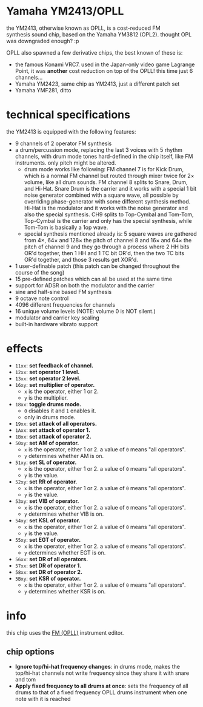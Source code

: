 # Yamaha YM2413/OPLL

the YM2413, otherwise known as OPLL, is a cost-reduced FM synthesis sound chip, based on the Yamaha YM3812 (OPL2). thought OPL was downgraded enough? :p

OPLL also spawned a few derivative chips, the best known of these is:
- the famous Konami VRC7. used in the Japan-only video game Lagrange Point, it was **another** cost reduction on top of the OPLL! this time just 6 channels...
- Yamaha YM2423, same chip as YM2413, just a different patch set
- Yamaha YMF281, ditto

# technical specifications

the YM2413 is equipped with the following features:

- 9 channels of 2 operator FM synthesis
- a drum/percussion mode, replacing the last 3 voices with 5 rhythm channels, with drum mode tones hard-defined in the chip itself, like FM instruments. only pitch might be altered.
  - drum mode works like following: FM channel 7 is for Kick Drum, which is a normal FM channel but routed through mixer twice for 2× volume, like all drum sounds. FM channel 8 splits to Snare, Drum, and Hi-Hat. Snare Drum is the carrier and it works with a special 1 bit noise generator combined with a square wave, all possible by overriding phase-generator with some different synthesis method. Hi-Hat is the modulator and it works with the noise generator and also the special synthesis. CH9 splits to Top-Cymbal and Tom-Tom, Top-Cymbal is the carrier and only has the special synthesis, while Tom-Tom is basically a 1op wave. 
  - special synthesis mentioned already is: 5 square waves are gathered from 4×, 64× and 128× the pitch of channel 8 and 16× and 64× the pitch of channel 9 and they go through a process where 2 HH bits OR'd together, then 1 HH and 1 TC bit OR'd, then the two TC bits OR'd together, and those 3 results get XOR'd.
- 1 user-definable patch (this patch can be changed throughout the course of the song)
- 15 pre-defined patches which can all be used at the same time
- support for ADSR on both the modulator and the carrier
- sine and half-sine based FM synthesis
- 9 octave note control
- 4096 different frequencies for channels
- 16 unique volume levels (NOTE: volume 0 is NOT silent.)
- modulator and carrier key scaling
- built-in hardware vibrato support

# effects

- `11xx`: **set feedback of channel.**
- `12xx`: **set operator 1 level.**
- `13xx`: **set operator 2 level.**
- `16xy`: **set multiplier of operator.**
  - `x` is the operator, either 1 or 2.
  - `y` is the multiplier.
- `18xx`: **toggle drums mode.**
  - `0` disables it and `1` enables it.
  - only in drums mode.
- `19xx`: **set attack of all operators.**
- `1Axx`: **set attack of operator 1.**
- `1Bxx`: **set attack of operator 2.**
- `50xy`: **set AM of operator.**
  - `x` is the operator, either 1 or 2. a value of `0` means "all operators".
  - `y` determines whether AM is on.
- `51xy`: **set SL of operator.**
  - `x` is the operator, either 1 or 2. a value of `0` means "all operators".
  - `y` is the value.
- `52xy`: **set RR of operator.**
  - `x` is the operator, either 1 or 2. a value of `0` means "all operators".
  - `y` is the value.
- `53xy`: **set VIB of operator.**
  - `x` is the operator, either 1 or 2. a value of `0` means "all operators".
  - `y` determines whether VIB is on.
- `54xy`: **set KSL of operator.**
  - `x` is the operator, either 1 or 2. a value of `0` means "all operators".
  - `y` is the value.
- `55xy`: **set EGT of operator.**
  - `x` is the operator, either 1 or 2. a value of `0` means "all operators".
  - `y` determines whether EGT is on.
- `56xx`: **set DR of all operators.**
- `57xx`: **set DR of operator 1.**
- `58xx`: **set DR of operator 2.**
- `5Bxy`: **set KSR of operator.**
  - `x` is the operator, either 1 or 2. a value of `0` means "all operators".
  - `y` determines whether KSR is on.

# info

this chip uses the [FM (OPLL)](../4-instrument/fmopll.md) instrument editor.

## chip options

- **Ignore top/hi-hat frequency changes**: in drums mode, makes the top/hi-hat channels not write frequency since they share it with snare and tom
- **Apply fixed frequency to all drums at once**: sets the frequency of all drums to that of a fixed frequency OPLL drums instrument when one note with it is reached

